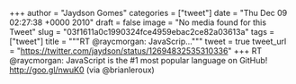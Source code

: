 
+++
author = "Jaydson Gomes"
categories = ["tweet"]
date = "Thu Dec 09 02:27:38 +0000 2010"
draft = false
image = "No media found for this Tweet"
slug = "03f1611a0c1990324fce4959ebac2ce82a03613a"
tags = ["tweet"]
title = """RT @raycmorgan: JavaScrip..."""
tweet = true
tweet_url = "https://twitter.com/jaydson/status/12694832535310336"
+++
RT @raycmorgan: JavaScript is the #1 most popular language on GitHub! http://goo.gl/nwuK0 (via @brianleroux)
